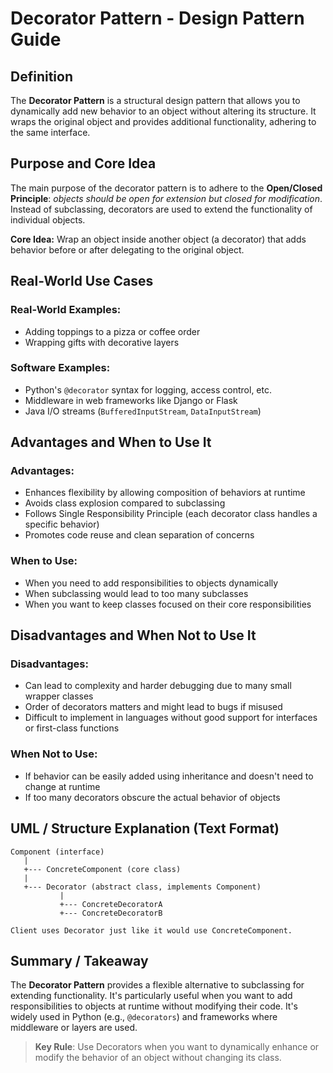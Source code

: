 # Decorator Pattern - Design Pattern Guide

## Definition

The **Decorator Pattern** is a structural design pattern that allows you to dynamically add new behavior to an object without altering its structure. It wraps the original object and provides additional functionality, adhering to the same interface.

## Purpose and Core Idea

The main purpose of the decorator pattern is to adhere to the **Open/Closed Principle**: *objects should be open for extension but closed for modification*. Instead of subclassing, decorators are used to extend the functionality of individual objects.

**Core Idea:** Wrap an object inside another object (a decorator) that adds behavior before or after delegating to the original object.

## Real-World Use Cases

### Real-World Examples:

* Adding toppings to a pizza or coffee order
* Wrapping gifts with decorative layers

### Software Examples:

* Python's `@decorator` syntax for logging, access control, etc.
* Middleware in web frameworks like Django or Flask
* Java I/O streams (`BufferedInputStream`, `DataInputStream`)

## Advantages and When to Use It

### Advantages:

* Enhances flexibility by allowing composition of behaviors at runtime
* Avoids class explosion compared to subclassing
* Follows Single Responsibility Principle (each decorator class handles a specific behavior)
* Promotes code reuse and clean separation of concerns

### When to Use:

* When you need to add responsibilities to objects dynamically
* When subclassing would lead to too many subclasses
* When you want to keep classes focused on their core responsibilities

## Disadvantages and When Not to Use It

### Disadvantages:

* Can lead to complexity and harder debugging due to many small wrapper classes
* Order of decorators matters and might lead to bugs if misused
* Difficult to implement in languages without good support for interfaces or first-class functions

### When Not to Use:

* If behavior can be easily added using inheritance and doesn't need to change at runtime
* If too many decorators obscure the actual behavior of objects

## UML / Structure Explanation (Text Format)

```
Component (interface)
   |
   +--- ConcreteComponent (core class)
   |
   +--- Decorator (abstract class, implements Component)
           |
           +--- ConcreteDecoratorA
           +--- ConcreteDecoratorB

Client uses Decorator just like it would use ConcreteComponent.
```

## Summary / Takeaway

The **Decorator Pattern** provides a flexible alternative to subclassing for extending functionality. It's particularly useful when you want to add responsibilities to objects at runtime without modifying their code. It's widely used in Python (e.g., `@decorators`) and frameworks where middleware or layers are used.

> **Key Rule**: Use Decorators when you want to dynamically enhance or modify the behavior of an object without changing its class.

